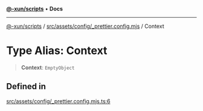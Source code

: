 [**@-xun/scripts**](../../../../../README.md) • **Docs**

***

[@-xun/scripts](../../../../../README.md) / [src/assets/config/\_prettier.config.mjs](../README.md) / Context

# Type Alias: Context

> **Context**: `EmptyObject`

## Defined in

[src/assets/config/\_prettier.config.mjs.ts:6](https://github.com/Xunnamius/xscripts/blob/89eebe76ad675b35907b3379b29bfde27fd5a5b8/src/assets/config/_prettier.config.mjs.ts#L6)
